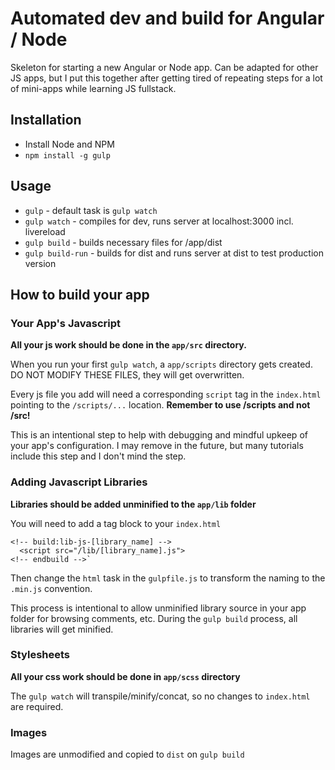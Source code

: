# Automated dev and build for Angular / Node

Skeleton for starting a new Angular or Node app. Can be adapted for other JS apps, but I put this together after getting tired of repeating steps for a lot of mini-apps while learning JS fullstack.

## Installation

* Install Node and NPM
* `npm install -g gulp`

## Usage

* `gulp` - default task is `gulp watch`
* `gulp watch` - compiles for dev, runs server at localhost:3000 incl. livereload
* `gulp build` - builds necessary files for /app/dist
* `gulp build-run` - builds for dist and runs server at dist to test production version

## How to build your app

### Your App's Javascript

**All your js work should be done in the `app/src` directory.**

When you run your first `gulp watch`, a `app/scripts` directory gets created. DO NOT MODIFY THESE FILES, they will get overwritten.
 
Every js file you add will need a corresponding `script` tag in the `index.html` pointing to the `/scripts/...` location. **Remember to use /scripts and not /src!** 

This is an intentional step to help with debugging and mindful upkeep of your app's configuration. I may remove in the future, but many tutorials include this step and I don't mind the step.

### Adding Javascript Libraries

**Libraries should be added unminified to the `app/lib` folder**

You will need to add a tag block to your `index.html`
```
<!-- build:lib-js-[library_name] -->
  <script src="/lib/[library_name].js">
<!-- endbuild -->`
```

Then change the `html` task in the `gulpfile.js` to transform the naming to the `.min.js` convention.

This process is intentional to allow unminified library source in your app folder for browsing comments, etc.  During the `gulp build` process, all libraries will get minified.

### Stylesheets

**All your css work should be done in `app/scss` directory**

The `gulp watch` will transpile/minify/concat, so no changes to `index.html` are required. 

### Images

Images are unmodified and copied to `dist` on `gulp build`

 
